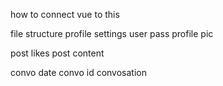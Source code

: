 how to connect vue to this

file structure
profile
    settings
    user pass
    profile pic

post
    likes
    post
    content

convo
    date
    convo id
    convosation

